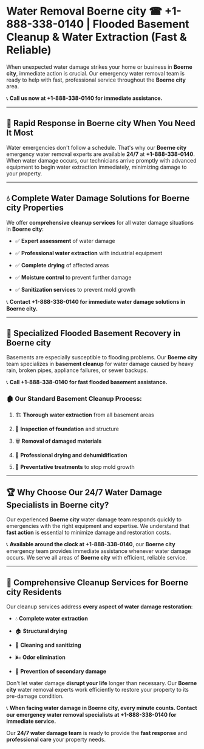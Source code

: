 # Water Removal Boerne city ☎ +1-888-338-0140 | Flooded Basement Cleanup & Water Extraction (Fast & Reliable)

When unexpected water damage strikes your home or business in **Boerne city**, immediate action is crucial. Our emergency water removal team is ready to help with fast, professional service throughout the **Boerne city** area. 

📞 **Call us now at +1-888-338-0140 for immediate assistance.**
---
## 🚀 Rapid Response in Boerne city When You Need It Most
Water emergencies don't follow a schedule. That's why our **Boerne city** emergency water removal experts are available **24/7** at **+1-888-338-0140**. When water damage occurs, our technicians arrive promptly with advanced equipment to begin water extraction immediately, minimizing damage to your property.
---
## 💧 Complete Water Damage Solutions for Boerne city Properties
We offer **comprehensive cleanup services** for all water damage situations in **Boerne city**:
- ✅ **Expert assessment** of water damage  
- ✅ **Professional water extraction** with industrial equipment  
- ✅ **Complete drying** of affected areas  
- ✅ **Moisture control** to prevent further damage  
- ✅ **Sanitization services** to prevent mold growth  
📞 **Contact +1-888-338-0140 for immediate water damage solutions in Boerne city.**
---
## 🌊 Specialized Flooded Basement Recovery in Boerne city
Basements are especially susceptible to flooding problems. Our **Boerne city** team specializes in **basement cleanup** for water damage caused by heavy rain, broken pipes, appliance failures, or sewer backups. 
📞 **Call +1-888-338-0140 for fast flooded basement assistance.**
### 🏚️ Our Standard Basement Cleanup Process:
1. 🏗️ **Thorough water extraction** from all basement areas  
2. 🔎 **Inspection of foundation** and structure  
3. 🗑️ **Removal of damaged materials**  
4. 💨 **Professional drying and dehumidification**  
5. 🚫 **Preventative treatments** to stop mold growth  
---
## 🏆 Why Choose Our 24/7 Water Damage Specialists in Boerne city?
Our experienced **Boerne city** water damage team responds quickly to emergencies with the right equipment and expertise. We understand that **fast action** is essential to minimize damage and restoration costs.
📞 **Available around the clock at +1-888-338-0140**, our **Boerne city** emergency team provides immediate assistance whenever water damage occurs. We serve all areas of **Boerne city** with efficient, reliable service.
---
## 🧹 Comprehensive Cleanup Services for Boerne city Residents
Our cleanup services address **every aspect of water damage restoration**:
- 💧 **Complete water extraction**  
- 🏠 **Structural drying**  
- 🧼 **Cleaning and sanitizing**  
- 🌬️ **Odor elimination**  
- 🚫 **Prevention of secondary damage**  
Don't let water damage **disrupt your life** longer than necessary. Our **Boerne city** water removal experts work efficiently to restore your property to its pre-damage condition.
📞 **When facing water damage in Boerne city, every minute counts. Contact our emergency water removal specialists at +1-888-338-0140 for immediate service.**
Our **24/7 water damage team** is ready to provide the **fast response** and **professional care** your property needs.
